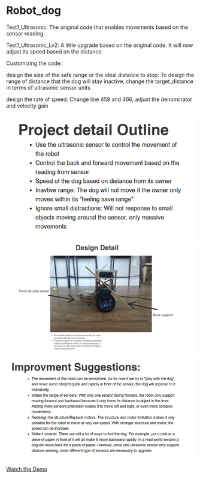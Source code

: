 # Robot_dog

Test1_Ultrasonic: The original code that enables movements based on the sensor reading

Test1_Ultrasonic_Lv2: A little upgrade based on the original code. It will now adjust its speed based on the distance

Customizing the code:

design the size of the safe range or the ideal distance to stop:
To design the range of distance that the dog will stay inactive, change the target_distance in terms of ultrasonic sensor units

design the rate of speed:
Change line 459 and 466, adjust the denominator and velocity gain



![outline](images/outline.png)
![detail_design](images/design_detail.png)
![suggestions](images/suggestions.png)

[Watch the Demo](https://www.youtube.com/watch?v=Dg3bt1gdHls&t=3s)
